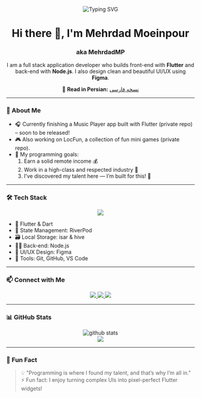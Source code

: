 <p align="center">
  <img src="https://readme-typing-svg.demolab.com?font=Fira+Code&weight=600&size=24&pause=1000&center=true&vCenter=true&width=435&lines=Hey+there!+I'm+MehrdadMP+%F0%9F%91%8B;Flutter+%2B+Node.js+Developer+%F0%9F%92%BB;UI%2FUX+Designer+%F0%9F%96%8C%EF%B8%8F+Figma+Lover" alt="Typing SVG" />
</p>

<h1 align="center">Hi there 👋, I'm Mehrdad Moeinpour</h1>
<h3 align="center">aka MehrdadMP</h3>

<p align="center">
I am a full stack application developer who builds front-end with <strong>Flutter</strong> and back-end with <strong>Node.js</strong>. I also design clean and beautiful UI/UX using <strong>Figma</strong>.
</p>

<p align="center">
  📄 <strong>Read in Persian:</strong> <a href="./README-fa.md">نسخه فارسی</a>
</p>

---

### 🚀 About Me

- 🎧 Currently finishing a Music Player app built with Flutter (private repo) – soon to be released!
- 🎮 Also working on LocFun, a collection of fun mini games (private repo).
- 🎯 My programming goals:
  1. Earn a solid remote income 💰  
  2. Work in a high-class and respected industry 💼  
  3. I’ve discovered my talent here — I’m built for this! 🚀

---

### 🛠️ Tech Stack

<p align="center">
  <img src="https://skillicons.dev/icons?i=dart,flutter,nodejs,figma,git,github,vscode" />
</p>

- 📱 Flutter & Dart  
- 🧠 State Management: RiverPod  
- 🗃️ Local Storage: isar & hive  
- 🧑‍💻 Back-end: Node.js  
- 🎨 UI/UX Design: Figma  
- 🔧 Tools: Git, GitHub, VS Code

---

### 📫 Connect with Me

<p align="center">
  <a href="https://www.linkedin.com/in/your-linkedin" target="_blank">
    <img src="https://img.shields.io/badge/LinkedIn-0A66C2?style=for-the-badge&logo=linkedin&logoColor=white" />
  </a>
  <a href="https://t.me/MEHRDADMP1374" target="_blank">
    <img src="https://img.shields.io/badge/Telegram-2CA5E0?style=for-the-badge&logo=telegram&logoColor=white" />
  </a>
  <a href="https://www.instagram.com/your-instagram" target="_blank">
    <img src="https://img.shields.io/badge/Instagram-E4405F?style=for-the-badge&logo=instagram&logoColor=white" />
  </a>
</p>

---

### 📊 GitHub Stats

<p align="center">
  <img src="https://github-readme-stats.vercel.app/api?username=MehrdadMP&show_icons=true&theme=radical" alt="github stats" />
  <br />
  <img src="https://github-readme-streak-stats.herokuapp.com/?user=MehrdadMP&theme=radical" />
</p>

---

### 🧠 Fun Fact

> 💡 "Programming is where I found my talent, and that’s why I’m all in."  
> ⚡ Fun fact: I enjoy turning complex UIs into pixel-perfect Flutter widgets!
